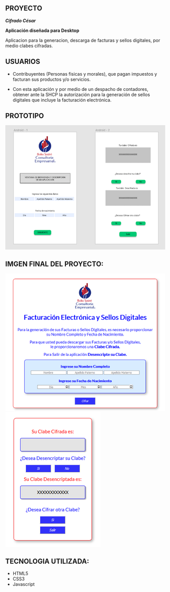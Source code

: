 ## PROYECTO
***Cifrado César***

**Aplicación diseñada para Desktop**

Aplicacion para la generacion, descarga de facturas y sellos digitales, por medio clabes cifradas.

## USUARIOS

- Contribuyentes (Personas fisicas y morales), que pagan impuestos y facturan sus productos y/o servicios.

- Con esta aplicación y por medio de un despacho de contadores, obtener ante la SHCP la autorización para la generación de sellos digitales que incluye la facturación electrónica.

## PROTOTIPO

<img src= 'src/imgs/Prototipo_final.png'>

## IMGEN FINAL DEL PROYECTO:
<img src='src/imgs/Cipher_H1.png'>
<img src='src/imgs/Cipher_H2.png'>

## TECNOLOGIA UTILIZADA:

- HTML5
- CSS3
- Javascript



